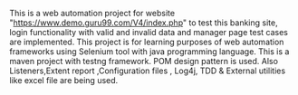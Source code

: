 This is a web automation project for website "https://www.demo.guru99.com/V4/index.php" to test this banking site, login functionality with valid and invalid data and manager page test cases are implemented. This project is for learning purposes of web automation frameworks using Selenium tool with java programming language. This is a maven project with testng framework. POM design pattern is used. Also Listeners,Extent report ,Configuration files , Log4j, TDD & External utilities like excel file are being used.
